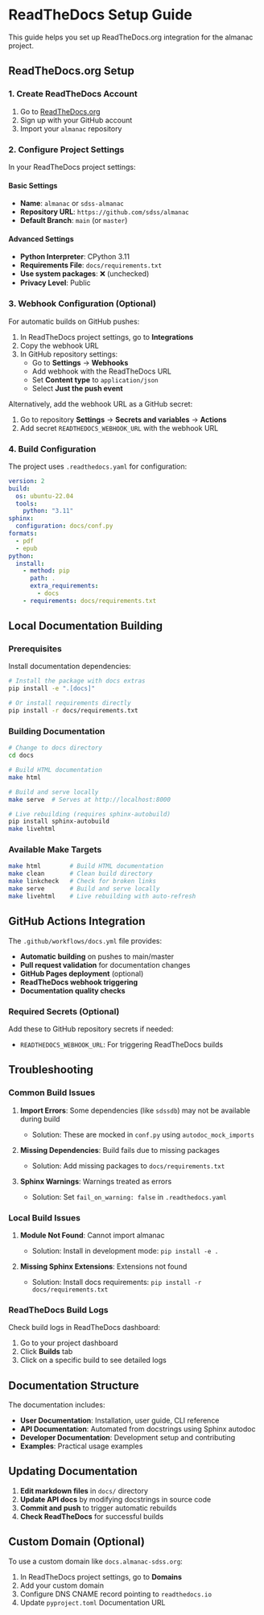 # ReadTheDocs Setup Guide

This guide helps you set up ReadTheDocs.org integration for the almanac project.

## ReadTheDocs.org Setup

### 1. Create ReadTheDocs Account

1. Go to [ReadTheDocs.org](https://readthedocs.org/)
2. Sign up with your GitHub account
3. Import your `almanac` repository

### 2. Configure Project Settings

In your ReadTheDocs project settings:

#### Basic Settings
- **Name**: `almanac` or `sdss-almanac`
- **Repository URL**: `https://github.com/sdss/almanac`
- **Default Branch**: `main` (or `master`)

#### Advanced Settings
- **Python Interpreter**: CPython 3.11
- **Requirements File**: `docs/requirements.txt`
- **Use system packages**: ❌ (unchecked)
- **Privacy Level**: Public

### 3. Webhook Configuration (Optional)

For automatic builds on GitHub pushes:

1. In ReadTheDocs project settings, go to **Integrations**
2. Copy the webhook URL
3. In GitHub repository settings:
   - Go to **Settings** → **Webhooks**
   - Add webhook with the ReadTheDocs URL
   - Set **Content type** to `application/json`
   - Select **Just the push event**

Alternatively, add the webhook URL as a GitHub secret:
1. Go to repository **Settings** → **Secrets and variables** → **Actions**
2. Add secret `READTHEDOCS_WEBHOOK_URL` with the webhook URL

### 4. Build Configuration

The project uses `.readthedocs.yaml` for configuration:

```yaml
version: 2
build:
  os: ubuntu-22.04
  tools:
    python: "3.11"
sphinx:
  configuration: docs/conf.py
formats:
  - pdf
  - epub
python:
  install:
    - method: pip
      path: .
      extra_requirements:
        - docs
    - requirements: docs/requirements.txt
```

## Local Documentation Building

### Prerequisites

Install documentation dependencies:

```bash
# Install the package with docs extras
pip install -e ".[docs]"

# Or install requirements directly
pip install -r docs/requirements.txt
```

### Building Documentation

```bash
# Change to docs directory
cd docs

# Build HTML documentation
make html

# Build and serve locally
make serve  # Serves at http://localhost:8000

# Live rebuilding (requires sphinx-autobuild)
pip install sphinx-autobuild
make livehtml
```

### Available Make Targets

```bash
make html        # Build HTML documentation
make clean       # Clean build directory
make linkcheck   # Check for broken links
make serve       # Build and serve locally
make livehtml    # Live rebuilding with auto-refresh
```

## GitHub Actions Integration

The `.github/workflows/docs.yml` file provides:

- **Automatic building** on pushes to main/master
- **Pull request validation** for documentation changes
- **GitHub Pages deployment** (optional)
- **ReadTheDocs webhook triggering**
- **Documentation quality checks**

### Required Secrets (Optional)

Add these to GitHub repository secrets if needed:

- `READTHEDOCS_WEBHOOK_URL`: For triggering ReadTheDocs builds

## Troubleshooting

### Common Build Issues

1. **Import Errors**: Some dependencies (like `sdssdb`) may not be available during build
   - Solution: These are mocked in `conf.py` using `autodoc_mock_imports`

2. **Missing Dependencies**: Build fails due to missing packages
   - Solution: Add missing packages to `docs/requirements.txt`

3. **Sphinx Warnings**: Warnings treated as errors
   - Solution: Set `fail_on_warning: false` in `.readthedocs.yaml`

### Local Build Issues

1. **Module Not Found**: Cannot import almanac
   - Solution: Install in development mode: `pip install -e .`

2. **Missing Sphinx Extensions**: Extensions not found
   - Solution: Install docs requirements: `pip install -r docs/requirements.txt`

### ReadTheDocs Build Logs

Check build logs in ReadTheDocs dashboard:
1. Go to your project dashboard
2. Click **Builds** tab
3. Click on a specific build to see detailed logs

## Documentation Structure

The documentation includes:

- **User Documentation**: Installation, user guide, CLI reference
- **API Documentation**: Automated from docstrings using Sphinx autodoc
- **Developer Documentation**: Development setup and contributing
- **Examples**: Practical usage examples

## Updating Documentation

1. **Edit markdown files** in `docs/` directory
2. **Update API docs** by modifying docstrings in source code
3. **Commit and push** to trigger automatic rebuilds
4. **Check ReadTheDocs** for successful builds

## Custom Domain (Optional)

To use a custom domain like `docs.almanac-sdss.org`:

1. In ReadTheDocs project settings, go to **Domains**
2. Add your custom domain
3. Configure DNS CNAME record pointing to `readthedocs.io`
4. Update `pyproject.toml` Documentation URL